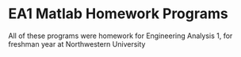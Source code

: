 <h1>EA1 Matlab Homework Programs</h1>
<p>All of these programs were homework for Engineering Analysis 1, for freshman year at Northwestern University</p>